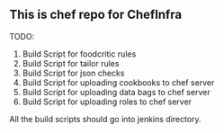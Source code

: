 This is chef repo for ChefInfra
-------------------------------
TODO:

1. Build Script for foodcritic rules
2. Build Script for tailor rules
3. Build Script for json checks
4. Build Script for uploading cookbooks to chef server
5. Build Script for uploading data bags to chef server
6. Build Script for uploading roles to chef server

All the build scripts should go into jenkins directory.
